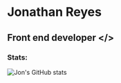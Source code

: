 # Jonathan Reyes
## Front end developer </>

### Stats:
![Jon's GitHub stats](https://github-readme-stats.vercel.app/api?username=JonyR3G0&show_icons=true&show=prs_merged_percentage&hide=stars,issues&title_color=FFFFFF&text_color=CED7D8&bg_color=001E4D&border_color=000000&icon_color=40A367&locale=en)
